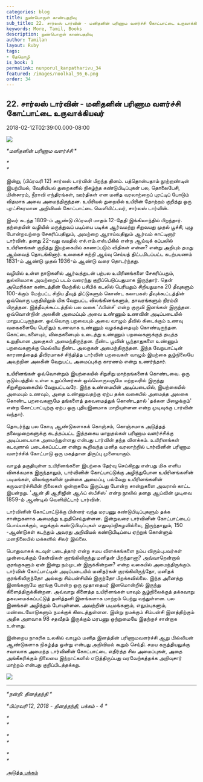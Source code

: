 ```yaml
---
categories: blog
title: நுண்பொருள் காண்பதறிவு
sub_title: 22. சார்லஸ் டார்வின் - மனிதனின் பரிணாம வளர்ச்சி கோட்பாட்டை உருவாக்கியவர்
keywords: More, Tamil, Books
description: நுண்பொருள் காண்பதறிவு
author: Tamilan
layout: Ruby
tags:
- தேமொழி
is_book: 1
permalink: nunporul_kanpatharivu_34
featured: /images/noolkal_96_6.png
order: 34
---
```



## 22. சார்லஸ் டார்வின் - மனிதனின் பரிணாம வளர்ச்சி கோட்பாட்டை உருவாக்கியவர்

2018-02-12T02:39:00.000-08:00

![](https://upload.wikimedia.org/wikipedia/commons/0/02/1878_Darwin_photo_by_Leonard_from_Woodall_1884_-_cropped_grayed_partially_cleaned.jpg)

_*மனிதனின் பரிணாம வளர்ச்சி *_

_*  
*_

இன்று, (பிப்ரவரி 12) சார்லஸ் டார்வின் பிறந்த தினம். பத்தொன்பதாம் நூற்றாண்டின் இயற்பியல், வேதியியல் துறைகளில் நிகழ்ந்த கண்டுபிடிப்புகள் பல, தொலைபேசி, மின்சாரம், நீராவி எந்திரங்கள், ஊர்திகள் என மனித வரலாற்றைப் புரட்டிப் போடும் விதமாக அவை அமைந்திருந்தன. உயிரியல் துறையில் உயிரின் தோற்றம் குறித்து ஒரு புரட்சிகரமான அறிவியல் கோட்பாட்டை வெளியிட்டவர், சார்லஸ் டார்வின்.

இவர் கடந்த 1809-ம் ஆண்டு பிப்ரவரி மாதம் 12-தேதி இங்கிலாந்தில் பிறந்தார். தந்தையின் வழியில் மருத்துவப் படிப்பை படிக்க ஆர்வமற்று சிறுவயது முதல் பூச்சி, புழு போன்றவற்றை சேகரிப்பதிலும், அவற்றை ஆராய்வதிலும் ஆர்வம் காட்டினார் டார்வின். தனது 22-வது வயதில் எச்.எம்.எஸ்.பீகில் என்ற ஆய்வுக் கப்பலில் உயிரினங்கள் குறித்து இயற்கையில் காணப்படும் விதிகள் என்ன? என்று அறியும் தமது ஆய்வைத் தொடங்கினார். உலகைச் சுற்றி ஆய்வு செய்யத் திட்டமிடப்பட்ட கடற்பயணம் 1831-ம் ஆண்டு முதல் 1936-ம் ஆண்டு வரை தொடர்ந்தது.

வழியில் உள்ள நாடுகளில் ஆர்வத்துடன் பற்பல உயிரினங்களை சேகரிப்பதும், துல்லியமாக அவற்றைப் படம் வரைந்து குறிப்பெடுப்பதுமாக இருந்தார். தென் அமெரிக்கா கண்டத்தின் மேற்கில் பசிபிக் கடலில் பெரியதும் சிறியதுமாக 20 தீவுகளும் 100-க்கும் மேற்பட்ட சிறிய தீவுத் திட்டுகளும் கொண்ட கலாபகஸ் தீவுக்கூட்டத்தின் ஒவ்வொரு பகுதியிலும் மிக வேறுபட்ட விலங்கினங்களும், தாவரங்களும் நிரம்பி யிருத்தன. இத்தீவுக்கூட்டத்தில் பல வகை 'ஃபின்ச்' என்ற குருவி இனங்கள் இருந்தன. ஒவ்வொன்றின் அலகின் அமைப்பும் அவை உண்ணும் உணவின் அடிப்படையில் மாறுபட்டிருந்தன. ஒவ்வொரு பறவையும் அவை வாழும் தீவில் கிடைக்கும் உணவு வகைகளையே பெரிதும் உணவாக உண்ணும் வழக்கத்தையும் கொண்டிருந்தன. கொட்டைகளையும், விதைகளையும் உடைத்து உண்ணும் பறவைகளுக்குத் தடித்த உறுதியான அலகுகள் அமைந்திருந்தன. நீண்ட பூவின் பூந்தாதுகளை உண்ணும் பறவைகளுக்கு மெல்லிய நீண்ட அலகுகள் அமைந்திருந்தன. இந்த வேறுபாட்டின் காரணத்தைத் தீவிரமாகச் சிந்தித்த டார்வின் பறவைகள் வாழும் இயற்கை சூழ்நிலையே அவற்றின அலகின் வேறுபட்ட அமைப்புக்கு காரணம் என்று உணர்ந்தார்.

உயிரினங்கள் ஒவ்வொன்றும் இயற்கையில் சிறுசிறு மாற்றங்களைக் கொண்டவை. ஒரு குடும்பத்தில் உள்ள உறுப்பினர்கள் ஒவ்வொருவருமே மற்றவரில் இருந்து சிறுசிறுவகையில் வேறுபட்டவரே. இந்த உண்மையின் அடிப்படையில், இயற்கையில் அமையும் உணவும், அதை உண்ணுவதற்கு ஏற்ப தக்க வகையில் அமைத்த அலகை கொண்ட பறவைகளுமே தங்களைத் தகவமைத்துக் கொண்டதால் 'தக்கன பிழைக்கும்' என்ற கோட்பாட்டிற்கு ஏற்ப ஒரு புதியஇனமாக மாறியுள்ளன என்ற முடிவுக்கு டார்வின் வந்தார்.

தொடர்ந்து பல கோடி ஆண்டுகளாகக் கொஞ்சம், கொஞ்சமாக அடுத்தத் தலைமுறைகளுக்கு கடத்தப்பட்ட இத்தகைய மாறுதல்கள் பரிணாம வளர்ச்சிக்கு அடிப்படையாக அமைந்துள்ளது என்பது டார்வின் தந்த விளக்கம். உயிரினங்கள் கடவுளால் படைக்கப்பட்டன என்று கூறிவந்த மனித வரலாற்றில் டார்வினின் பரிணாம வளர்ச்சிக் கோட்பாடு ஒரு மகத்தான திருப்பு முனையாகும்.

வாழத் தகுதியுள்ள உயிரினங்களை இயற்கை தேர்வு செய்கிறது என்பது மிக எளிய விளக்கமாக இருந்தாலும், டார்வினின் கோட்பாட்டுக்கு அழிந்துபோன உயிரினங்களின் படிமங்கள், விலங்குகளின் முன்கை அமைப்பு, பல்வேறு உயிரினங்களின் கருவளர்ச்சியின் நிலைகள் ஒன்றாகவே இருப்பது போன்ற சான்றுகளை அவரால் காட்ட இயன்றது. 'ஆன் தி ஆரிஜின் ஆஃப் ஸ்பீசிஸ்' என்ற நூலில் தனது ஆய்வின் முடிவை 1859-ம் ஆண்டில் வெளியிட்டார் டார்வின்.

டார்வினின் கோட்பாட்டுக்கு பின்னர் வந்த மரபணு கண்டுபிடிப்புகளும் தக்க சான்றுகளாக அமைந்து உறுதிசெய்துள்ளன. இன்றுவரை டார்வினின் கோட்பாட்டைப் பொய்யாக்கும், மறுக்கும் கண்டுபிடிப்புகள் எதுவும்நிகழவில்லை, இருந்தாலும், 150 -ஆண்டுகள் கடந்தும் அவரது அறிவியல் கண்டுபிடிப்பை ஏற்றுக் கொள்ளும் மனநிலையில் மக்களில் சிலர் இல்லை.

பொதுவாகக் கடவுள் படைத்தார் என்ற சமய விளக்கங்களை நம்ப விரும்புபவர்கள் முன்வைக்கும் கேள்விகள் குரங்கிலிருந்து மனிதன் பிறந்தானா? அவ்வாறென்றால் குரங்குகளும் ஏன் இன்று நம்முடன் இருக்கின்றன? என்ற வகையில் அமைந்திருக்கும். டார்வின் கோட்பாட்டின் அடிப்படையில் மனிதர்கள் குரங்கிலிருந்தோ, மனிதக் குரங்கிலிருந்தோ அல்லது சிம்பன்சியில் இருந்தோ பிறக்கவில்லை. இந்த அனைத்து இனங்களுமே குரங்கு போன்ற ஒரு மூதாதையர் இனமொன்றில் இருந்து கிளைத்திருக்கின்றன. அவ்வாறு கிளைத்த உயிரினங்கள் யாவும் சூழ்நிலைக்குத் தக்கவாறு தகவமைக்கப்பட்டுத் தனித்தனி இனங்களாக மாற்றம் பெற்று வந்துள்ளன. பல இனங்கள் அழிந்தும் போயுள்ளன. அவற்றின் படிமங்களும், எலும்புகளும், மண்டையோடுகளும் நமக்குக் கிடைத்துள்ளன. இன்று நமக்கும் சிம்பன்சி இனத்திற்கும் அதிக அளவாக 98 சதவீதம் இருக்கும் மரபணு ஒற்றுமையே இதற்குச் சான்றாக உள்ளது.

இன்றைய நாகரிக உலகில் வாழும் மனித இனத்தின் பரிணாமவளர்ச்சி ஆறு மில்லியன் ஆண்டுகளாக நிகழ்த்த ஒன்று என்பது அறிவியல் கூறும் செய்தி. சமய கருத்தியலுக்கு சவாலாக அமைந்த டார்வினின் கோட்பாட்டை எதிர்த்த சில அமைப்புகள், அதை அங்கீகரிக்கும் நிலையை இந்நாட்களில் எடுத்திருப்பது வரவேற்கத்தக்க அறிவுசார் மாற்றம் என்பது குறிப்பிடத்தக்கது.

![](https://4.bp.blogspot.com/-KH0dXbNU6gE/XEL_RkRWYyI/AAAAAAAAJts/44C37OEDi6c0LUXVTS_Wltjr9v8UsgLxwCLcBGAs/s1600/darwin.jpeg)

* * *

_*நன்றி: தினத்தந்தி *_

_*பிப்ரவரி 12, 2018 - தினத்தந்தி, பக்கம் - 4 *_

_*  
*_

_*  
*_

_*  
*_

[அடுத்த பக்கம்](nunporul_kanpatharivu_35)